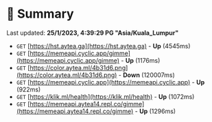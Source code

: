 # 📖 Summary
Last updated: **25/1/2023, 4:39:29 PG "Asia/Kuala_Lumpur"**

- `GET` [https://hst.aytea.ga](https://hst.aytea.ga) - **Up** (4545ms)
- `GET` [https://memeapi.cyclic.app/gimme](https://memeapi.cyclic.app/gimme) - **Up** (1176ms)
- `GET` [https://color.aytea.ml/4b31d6.png](https://color.aytea.ml/4b31d6.png) - **Down** (120007ms)
- `GET` [https://memeapi.cyclic.app](https://memeapi.cyclic.app) - **Up** (922ms)
- `GET` [https://klik.ml/health](https://klik.ml/health) - **Up** (1072ms)
- `GET` [https://memeapi.aytea14.repl.co/gimme](https://memeapi.aytea14.repl.co/gimme) - **Up** (1296ms)
